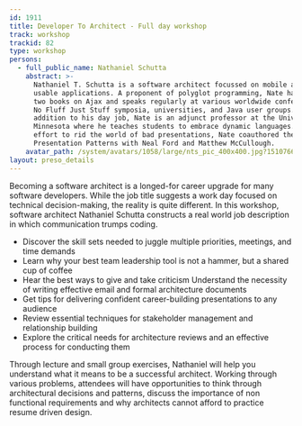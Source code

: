 ```yaml
---
id: 1911
title: Developer To Architect - Full day workshop
track: workshop
trackid: 82
type: workshop
persons:
  - full_public_name: Nathaniel Schutta
    abstract: >-
      Nathaniel T. Schutta is a software architect focussed on mobile and making
      usable applications. A proponent of polyglot programming, Nate has written
      two books on Ajax and speaks regularly at various worldwide conferences,
      No Fluff Just Stuff symposia, universities, and Java user groups. In
      addition to his day job, Nate is an adjunct professor at the University of
      Minnesota where he teaches students to embrace dynamic languages. In an
      effort to rid the world of bad presentations, Nate coauthored the book
      Presentation Patterns with Neal Ford and Matthew McCullough.
    avatar_path: /system/avatars/1058/large/nts_pic_400x400.jpg?1510766283
layout: preso_details
---
```



Becoming a software architect is a longed-for career upgrade for many software developers. While the job title suggests a work day focused on technical decision-making, the reality is quite different. In this workshop, software architect Nathaniel Schutta constructs a real world job description in which communication trumps coding.

* Discover the skill sets needed to juggle multiple priorities, meetings, and time demands
* Learn why your best team leadership tool is not a hammer, but a shared cup of coffee
* Hear the best ways to give and take criticism Understand the necessity of writing effective email and formal architecture documents
* Get tips for delivering confident career-building presentations to any audience
* Review essential techniques for stakeholder management and relationship building
* Explore the critical needs for architecture reviews and an effective process for conducting them

Through lecture and small group exercises, Nathaniel will help you understand what it means to be a successful architect. Working through various problems, attendees will have opportunities to think through architectural decisions and patterns, discuss the importance of non functional requirements and why architects cannot afford to practice resume driven design.